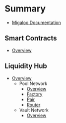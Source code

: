 # Summary

* [Migaloo Documentation](README.md)

## Smart Contracts
* [Overview](smart-contracts/overview.md)

## Liquidity Hub
* [Overview](smart-contracts/liquidity-hub/overview.md)
    * Pool Network
      * [Overview](smart-contracts/liquidity-hub/pool-network/overview.md)
      * [Factory](smart-contracts/liquidity-hub/pool-network/terraswap-factory.md)
      * [Pair](smart-contracts/liquidity-hub/pool-network/terraswap-pair.md)
      * [Router](smart-contracts/liquidity-hub/pool-network/terraswap-router.md)
    * Vault Network
      * [Overview](smart-contracts/liquidity-hub/vault-network/overview.md)
